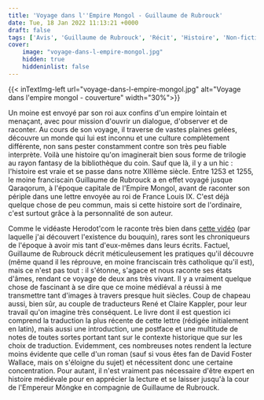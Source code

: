 ```yaml
---
title: 'Voyage dans l''Empire Mongol - Guillaume de Rubrouck'
date: Tue, 18 Jan 2022 11:13:21 +0000
draft: false
tags: ['Avis', 'Guillaume de Rubrouck', 'Récit', 'Histoire', 'Non-fiction']
cover: 
    image: "voyage-dans-l-empire-mongol.jpg"
    hidden: true
    hiddeninlist: false
---
```


{{< inTextImg-left url="voyage-dans-l-empire-mongol.jpg" alt="Voyage dans l'empire mongol - couverture" width="30%">}} 

Un moine est envoyé par son roi aux confins d'un empire lointain et menaçant, avec pour mission d'ouvrir un dialogue, d'observer et de raconter. Au cours de son voyage, il traverse de vastes plaines gelées, découvre un monde qui lui est inconnu et une culture complètement différente, non sans pester constamment contre son très peu fiable interprète. Voilà une histoire qu'on imaginerait bien sous forme de trilogie au rayon fantasy de la bibliothèque du coin. Sauf que là, il y a un hic : l'histoire est vraie et se passe dans notre XIIIème siècle. Entre 1253 et 1255, le moine franciscain Guillaume de Rubrouck a en effet voyagé jusque Qaraqorum, à l'époque capitale de l'Empire Mongol, avant de raconter son périple dans une lettre envoyée au roi de France Louis IX. C'est déjà quelque chose de peu commun, mais si cette histoire sort de l'ordinaire, c'est surtout grâce à la personnalité de son auteur.

Comme le vidéaste Herodot'com le raconte très bien dans [cette vidéo](https://www.youtube.com/watch?v=X8mPlQMBNDE) (par laquelle j'ai découvert l'existence du bouquin), rares sont les chroniqueurs de l'époque à avoir mis tant d'eux-mêmes dans leurs écrits. Factuel, Guillaume de Rubrouck décrit méticuleusement les pratiques qu'il découvre (même quand il les réprouve, en moine franciscain très catholique qu'il est), mais ce n'est pas tout : il s'étonne, s'agace et nous raconte ses états d'âmes, rendant ce voyage de deux ans très vivant. Il y a vraiment quelque chose de fascinant à se dire que ce moine médiéval a réussi à me transmettre tant d'images à travers presque huit siècles. Coup de chapeau aussi, bien sûr, au couple de traducteurs René et Claire Kappler, pour leur travail qu'on imagine très conséquent. Le livre dont il est question ici comprend la traduction la plus récente de cette lettre (rédigée initialement en latin), mais aussi une introduction, une postface et une multitude de notes de toutes sortes portant tant sur le contexte historique que sur les choix de traduction. Evidemment, ces nombreuses notes rendent la lecture moins évidente que celle d'un roman (sauf si vous êtes fan de David Foster Wallace, mais on s'éloigne du sujet) et nécessitent donc une certaine concentration. Pour autant, il n'est vraiment pas nécessaire d'être expert en histoire médiévale pour en apprécier la lecture et se laisser jusqu'à la cour de l'Empereur Möngke en compagnie de Guillaume de Rubrouck.